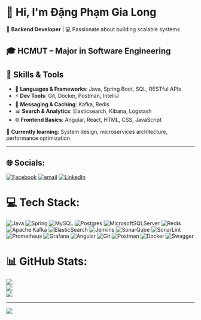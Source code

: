 # 👋 Hi, I'm Đặng Phạm Gia Long

🚀 **Backend Developer** | 💻 Passionate about building scalable systems

🎓 **HCMUT** – Major in Software Engineering
---

## 💼 Skills & Tools

- 🔧 **Languages & Frameworks**: Java, Spring Boot, SQL, RESTful APIs  
- ⚡ **Dev Tools**: Git, Docker, Postman, IntelliJ  
- 📡 **Messaging & Caching**: Kafka, Redis  
- 📊 **Search & Analytics**: Elasticsearch, Kibana, Logstash  
- 🌐 **Frontend Basics**: Angular, React, HTML, CSS, JavaScript  

🧠 **Currently learning**: System design, microservices architecture, performance optimization

---
## 🌐 Socials:
[![Facebook](https://img.shields.io/badge/Facebook-%231877F2.svg?logo=Facebook&logoColor=white)](https://www.facebook.com/gia.long.dang.pham/)
[![email](https://img.shields.io/badge/Email-D14836?logo=gmail&logoColor=white)](mailto:longdpg.t1.2023@gmail.com) 
[![LinkedIn](https://img.shields.io/badge/LinkedIn-%230077B5.svg?logo=linkedin&logoColor=white)](https://www.linkedin.com/in/long-dang-pham-gia-924734285/)  

# 💻 Tech Stack:
![Java](https://img.shields.io/badge/java-%23ED8B00.svg?style=for-the-badge&logo=openjdk&logoColor=white) 
![Spring](https://img.shields.io/badge/spring-%236DB33F.svg?style=for-the-badge&logo=spring&logoColor=white) 
![MySQL](https://img.shields.io/badge/mysql-4479A1.svg?style=for-the-badge&logo=mysql&logoColor=white) 
![Postgres](https://img.shields.io/badge/postgres-%23316192.svg?style=for-the-badge&logo=postgresql&logoColor=white) 
![MicrosoftSQLServer](https://img.shields.io/badge/Microsoft%20SQL%20Server-CC2927?style=for-the-badge&logo=microsoft%20sql%20server&logoColor=white) 
![Redis](https://img.shields.io/badge/redis-%23DD0031.svg?style=for-the-badge&logo=redis&logoColor=white) 
![Apache Kafka](https://img.shields.io/badge/Apache%20Kafka-000?style=for-the-badge&logo=apachekafka) 
![ElasticSearch](https://img.shields.io/badge/-ElasticSearch-005571?style=for-the-badge&logo=elasticsearch) 
![Jenkins](https://img.shields.io/badge/jenkins-%232C5263.svg?style=for-the-badge&logo=jenkins&logoColor=white) 
![SonarQube](https://img.shields.io/badge/SonarQube-black?style=for-the-badge&logo=sonarqube&logoColor=4E9BCD) 
![SonarLint](https://img.shields.io/badge/SonarLint-CB2029?style=for-the-badge&logo=SONARLINT&logoColor=white) 
![Prometheus](https://img.shields.io/badge/Prometheus-E6522C?style=for-the-badge&logo=Prometheus&logoColor=white) 
![Grafana](https://img.shields.io/badge/grafana-%23F46800.svg?style=for-the-badge&logo=grafana&logoColor=white) 
![Angular](https://img.shields.io/badge/angular-%23DD0031.svg?style=for-the-badge&logo=angular&logoColor=white) 
![Git](https://img.shields.io/badge/git-%23F05033.svg?style=for-the-badge&logo=git&logoColor=white) 
![Postman](https://img.shields.io/badge/Postman-FF6C37?style=for-the-badge&logo=postman&logoColor=white) 
![Docker](https://img.shields.io/badge/docker-%230db7ed.svg?style=for-the-badge&logo=docker&logoColor=white)
![Swagger](https://img.shields.io/badge/-Swagger-%23Clojure?style=for-the-badge&logo=swagger&logoColor=white)

# 📊 GitHub Stats:
![](https://github-readme-stats.vercel.app/api?username=GiaLongDangPham&theme=github_dark_dimmed&hide_border=false&include_all_commits=false&count_private=false)<br/>
![](https://github-readme-streak-stats.herokuapp.com/?user=GiaLongDangPham&theme=github_dark_dimmed&hide_border=false)<br/>
![](https://github-readme-stats.vercel.app/api/top-langs/?username=GiaLongDangPham&theme=github_dark_dimmed&hide_border=false&include_all_commits=false&count_private=false&layout=compact)

---
[![](https://visitcount.itsvg.in/api?id=GiaLongDangPham&icon=0&color=0)](https://visitcount.itsvg.in)

<!-- Proudly created with GPRM ( https://gprm.itsvg.in ) -->
